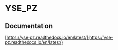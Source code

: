 # YSE_PZ

## Documentation 

[https://yse-pz.readthedocs.io/en/latest/](https://yse-pz.readthedocs.io/en/latest/)
